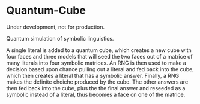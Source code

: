 # Quantum-Cube

Under development, not for production.

Quantum simulation of symbolic linguistics.

A single literal is added to a quantum cube, which creates a new cube with four faces and three models that will seed the two faces out of a matrice of many literals into four symbolic matrices. An RNG is then used to make a decision based upon chance pulling out a literal and fed back into the cube, which then creates a literal that has a symbolic answer. Finally, a RNG makes the definite choiche produced by the cube. The other answers are then fed back into the cube, plus the the final answer and reseeded as a symbolic instead of a literal, thus becomes a face on one of the matrice.


